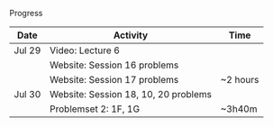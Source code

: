 Progress

| Date | Activity | Time
| ---- | --- | ---|
| Jul 29 | Video: Lecture 6 | |
|  | Website: Session 16 problems  | |
|  | Website: Session 17 problems  | ~2 hours|
| Jul 30 | Website: Session 18, 10, 20 problems | |
| |        Problemset 2: 1F, 1G | ~3h40m | |